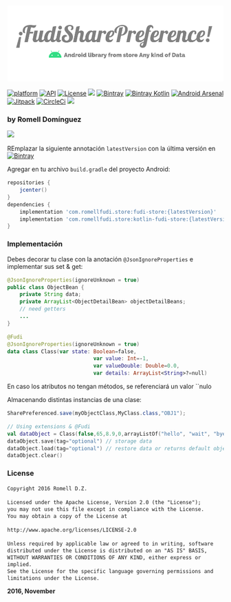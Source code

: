 [![](snapshot/background.png)](https://github.com/romellfudi/FudiSharePreference)

 [![platform](https://img.shields.io/badge/platform-android-brightgreen.svg)](https://developer.android.com/index.html)
 [![API](https://img.shields.io/badge/API-17%2B-brightgreen.svg?style=flat)](https://android-arsenal.com/api?level=17)
 [![License](https://img.shields.io/badge/license-Apache%202.0-blue.svg)](https://github.com/romellfudi/FudiSharePreference/blob/master/LICENSE)
 [![](https://github.com/romellfudi/FudiSharePreference/workflows/Android%20CI/badge.svg)](https://github.com/romellfudi/FudiSharePreference/actions)
 [![Bintray](https://img.shields.io/bintray/v/romllz489/maven/fudi-store.svg)](https://bintray.com/romllz489/maven/fudi-store)
 [![Bintray Kotlin](https://img.shields.io/bintray/v/romllz489/maven/kotlin-fudi-store.svg)](https://bintray.com/romllz489/maven/kotlin-fudi-store)
 [![Android Arsenal]( https://img.shields.io/badge/Android%20Arsenal-Fudi%20SharePreference-green.svg?style=flat )]( https://android-arsenal.com/details/1/7170 )
 [![Jitpack](https://jitpack.io/v/romellfudi/FudiSharePreference.svg)](https://jitpack.io/#romellfudi/FudiSharePreference)
 [![CircleCi](https://img.shields.io/circleci/project/github/romellfudi/FudiSharePreference.svg)](https://circleci.com/gh/romellfudi/FudiSharePreference/tree/master)
[![](https://img.shields.io/badge/language-EN-blue.svg)](./)

### by Romell Domínguez
[![](https://raw.githubusercontent.com/romellfudi/assets/master/favicon.ico)](https://www.romellfudi.com/)

REmplazar la siguiente annotación `latestVersion` con la última versión en [![Bintray](https://img.shields.io/bintray/v/romllz489/maven/fudi-store.svg)](https://bintray.com/romllz489/maven/fudi-store)

Agregar en tu archivo `build.gradle` del proyecto Android:

```groovy
repositories {
    jcenter()
}
dependencies {
    implementation 'com.romellfudi.store:fudi-store:{latestVersion}'
    implementation 'com.romellfudi.store:kotlin-fudi-store:{latestVersion}'
}
```

### Implementación

Debes decorar tu clase con la anotación `@JsonIgnoreProperties` e implementar sus set & get:

```java
@JsonIgnoreProperties(ignoreUnknown = true)
public class ObjectBean {
    private String data;
    private ArrayList<ObjectDetailBean> objectDetailBeans;
    // need getters
    ...
}
```
```kotlin
@Fudi
@JsonIgnoreProperties(ignoreUnknown = true)
data class Class(var state: Boolean=false,
                            var value: Int=-1,
                            var valueDouble: Double=0.0,
                            var details: ArrayList<String>?=null)
```
En caso los atributos no tengan métodos, se referenciará un valor ``nulo

Almacenando distintas instancias de una clase:

```java
SharePreferenced.save(myObjectClass,MyClass.class,"OBJ1");
 ```
```kotlin
// Using extensions & @Fudi 
val dataObject = Class(false,65,8.9,0,arrayListOf("hello", "wait", "bye"))
dataObject.save(tag="optional") // storage data
dataObject.load(tag="optional") // restore data or returns default object
dataObject.clear()
```

### License
```
Copyright 2016 Romell D.Z.

Licensed under the Apache License, Version 2.0 (the "License");
you may not use this file except in compliance with the License.
You may obtain a copy of the License at

http://www.apache.org/licenses/LICENSE-2.0

Unless required by applicable law or agreed to in writing, software
distributed under the License is distributed on an "AS IS" BASIS,
WITHOUT WARRANTIES OR CONDITIONS OF ANY KIND, either express or implied.
See the License for the specific language governing permissions and
limitations under the License.
```

**2016, November**